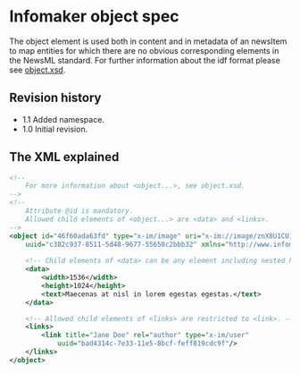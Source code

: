 # Infomaker object spec
The object element is used both in content and in metadata of an newsItem to map entities for which there are no obvious corresponding elements in the NewsML standard. For further information about the idf format please see [object.xsd](https://github.com/Infomaker/writer-format/tree/master/object/object.xsd).

## Revision history
* 1.1   Added namespace.
* 1.0	Initial revision.

## The XML explained
```xml
<!-- 
    For more information about <object...>, see object.xsd.
-->
<!-- 
    Attribute @id is mandatory.
    Allowed child elements of <object...> are <data> and <links>.
-->
<object id="46f60ada63fd" type="x-im/image" uri="x-im://image/znX8U1CU124n26zu7gb40_jBzSk.jpeg"
    uuid="c382c937-8511-5d48-9677-55658c2bbb32" xmlns="http://www.infomaker.se/object/1.0">
    
    <!-- Child elements of <data> can be any element including nested hierarchies. -->
    <data>
        <width>1536</width>
        <height>1024</height>
        <text>Maecenas at nisl in lorem egestas egestas.</text>
    </data>

    <!-- Allowed child elements of <links> are restricted to <link>. -->    
    <links>    
        <link title="Jane Doe" rel="author" type="x-im/user"
            uuid="bad4314c-7e33-11e5-8bcf-feff819cdc9f"/>
    </links>
</object>
```
